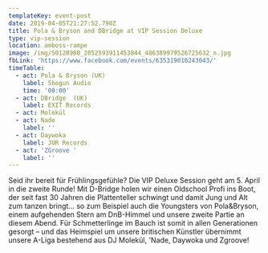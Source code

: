 ```yaml
---
templateKey: event-post
date: 2019-04-05T21:27:52.790Z
title: Pola & Bryson and DBridge at VIP Session Deluxe
type: vip-session
location: amboss-rampe
image: /img/50128980_2052593911453844_486389979526725632_n.jpg
fbLink: 'https://www.facebook.com/events/635319010243043/'
timeTable:
  - act: Pola & Bryson (UK)
    label: Shogun Audio
    time: '00:00'
  - act: DBridge  (UK)
    label: EXIT Records
  - act: Molekül
  - act: Nade
    label: ''
  - act: Daywoka
    label: JUR Records
  - act: 'ZGroove '
    label: ''
---
```

Seid ihr bereit für Frühlingsgefühle? Die VIP Deluxe Session geht am 5. April in die zweite Runde! Mit D-Bridge holen wir einen Oldschool Profi ins Boot, der seit fast 30 Jahren die Plattenteller schwingt und damit Jung und Alt zum tanzen bringt... so zum Beispiel auch die Youngsters von Pola&Bryson, einem aufgehenden Stern am DnB-Himmel und unsere zweite Partie an diesem Abend. Für Schmetterlinge im Bauch ist somit in allen Generationen gesorgt – und das Heimspiel um unsere britischen Künstler übernimmt unsere A-Liga bestehend aus DJ Molekül, 'Nade, Daywoka und Zgroove!
